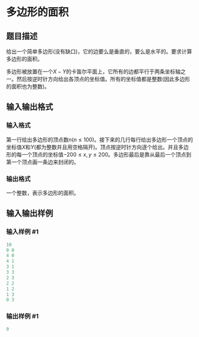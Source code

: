 # 多边形的面积

## 题目描述

给出一个简单多边形(没有缺口)，它的边要么是垂直的，要么是水平的。要求计算多边形的面积。

多边形被放置在一个$X-Y$的卡笛尔平面上，它所有的边都平行于两条坐标轴之一。然后按逆时针方向给出各顶点的坐标值。所有的坐标值都是整数(因此多边形的面积也为整数)。

## 输入输出格式

### 输入格式

第一行给出多边形的顶点数$n(n≤100)$。接下来的几行每行给出多边形一个顶点的坐标值$X$和$Y$(都为整数并且用空格隔开)。顶点按逆时针方向逐个给出。并且多边形的每一个顶点的坐标值$-200≤x,y≤200$。多边形最后是靠从最后一个顶点到第一个顶点画一条边来封闭的。

### 输出格式

一个整数，表示多边形的面积。

## 输入输出样例

### 输入样例 #1

```cpp
10
0 0
4 0
4 1
3 1
3 3
2 3
2 2
1 2
1 3
0 3
```


### 输出样例 #1

```cpp
9
```


